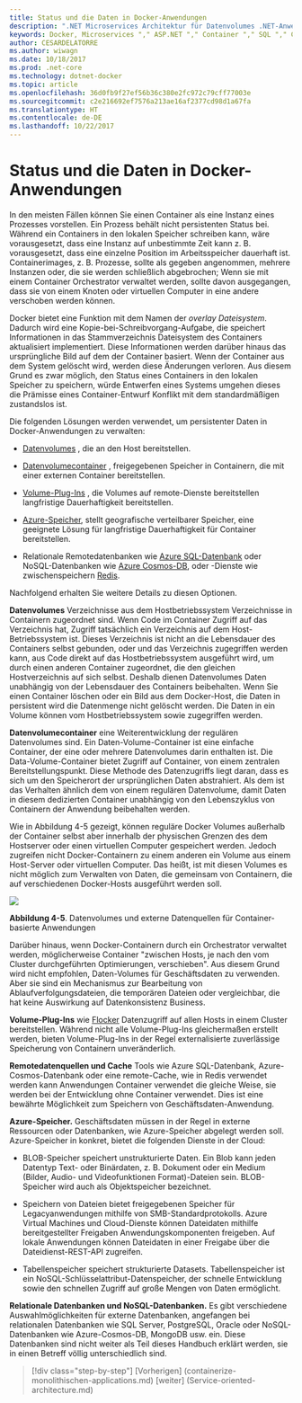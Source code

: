 ```yaml
---
title: Status und die Daten in Docker-Anwendungen
description: ".NET Microservices Architektur für Datenvolumes .NET-Anwendungen | Status und die Daten in Docker-Anwendungen"
keywords: Docker, Microservices "," ASP.NET "," Container "," SQL "," CosmosDB "," Docker
author: CESARDELATORRE
ms.author: wiwagn
ms.date: 10/18/2017
ms.prod: .net-core
ms.technology: dotnet-docker
ms.topic: article
ms.openlocfilehash: 36d0fb9f27ef56b36c380e2fc972c79cff77003e
ms.sourcegitcommit: c2e216692ef7576a213ae16af2377cd98d1a67fa
ms.translationtype: HT
ms.contentlocale: de-DE
ms.lasthandoff: 10/22/2017
---
```

# <a name="state-and-data-in-docker-applications"></a>Status und die Daten in Docker-Anwendungen

In den meisten Fällen können Sie einen Container als eine Instanz eines Prozesses vorstellen. Ein Prozess behält nicht persistenten Status bei. Während ein Containers in den lokalen Speicher schreiben kann, wäre vorausgesetzt, dass eine Instanz auf unbestimmte Zeit kann z. B. vorausgesetzt, dass eine einzelne Position im Arbeitsspeicher dauerhaft ist. Containerimages, z. B. Prozesse, sollte als gegeben angenommen, mehrere Instanzen oder, die sie werden schließlich abgebrochen; Wenn sie mit einem Container Orchestrator verwaltet werden, sollte davon ausgegangen, dass sie von einem Knoten oder virtuellen Computer in eine andere verschoben werden können.

Docker bietet eine Funktion mit dem Namen der *overlay Dateisystem*. Dadurch wird eine Kopie-bei-Schreibvorgang-Aufgabe, die speichert Informationen in das Stammverzeichnis Dateisystem des Containers aktualisiert implementiert. Diese Informationen werden darüber hinaus das ursprüngliche Bild auf dem der Container basiert. Wenn der Container aus dem System gelöscht wird, werden diese Änderungen verloren. Aus diesem Grund es zwar möglich, den Status eines Containers in den lokalen Speicher zu speichern, würde Entwerfen eines Systems umgehen dieses die Prämisse eines Container-Entwurf Konflikt mit dem standardmäßigen zustandslos ist.

Die folgenden Lösungen werden verwendet, um persistenter Daten in Docker-Anwendungen zu verwalten:

-   [Datenvolumes](https://docs.docker.com/engine/tutorials/dockervolumes/) , die an den Host bereitstellen.

-   [Datenvolumecontainer](https://docs.docker.com/engine/tutorials/dockervolumes/#creating-and-mounting-a-data-volume-container) , freigegebenen Speicher in Containern, die mit einer externen Container bereitstellen.

-   [Volume-Plug-Ins](https://docs.docker.com/engine/tutorials/dockervolumes/) , die Volumes auf remote-Dienste bereitstellen langfristige Dauerhaftigkeit bereitstellen.

-   [Azure-Speicher](https://docs.microsoft.com/azure/storage/), stellt geografische verteilbarer Speicher, eine geeignete Lösung für langfristige Dauerhaftigkeit für Container bereitstellen.

-   Relationale Remotedatenbanken wie [Azure SQL-Datenbank](https://azure.microsoft.com/services/sql-database/) oder NoSQL-Datenbanken wie [Azure Cosmos-DB](https://docs.microsoft.com/azure/cosmos-db/introduction), oder -Dienste wie zwischenspeichern [Redis](https://redis.io/).

Nachfolgend erhalten Sie weitere Details zu diesen Optionen.

**Datenvolumes** Verzeichnisse aus dem Hostbetriebssystem Verzeichnisse in Containern zugeordnet sind. Wenn Code im Container Zugriff auf das Verzeichnis hat, Zugriff tatsächlich ein Verzeichnis auf dem Host-Betriebssystem ist. Dieses Verzeichnis ist nicht an die Lebensdauer des Containers selbst gebunden, oder und das Verzeichnis zugegriffen werden kann, aus Code direkt auf das Hostbetriebssystem ausgeführt wird, um durch einen anderen Container zugeordnet, die den gleichen Hostverzeichnis auf sich selbst. Deshalb dienen Datenvolumes Daten unabhängig von der Lebensdauer des Containers beibehalten. Wenn Sie einen Container löschen oder ein Bild aus dem Docker-Host, die Daten in persistent wird die Datenmenge nicht gelöscht werden. Die Daten in ein Volume können vom Hostbetriebssystem sowie zugegriffen werden.

**Datenvolumecontainer** eine Weiterentwicklung der regulären Datenvolumes sind. Ein Daten-Volume-Container ist eine einfache Container, der eine oder mehrere Datenvolumes darin enthalten ist. Die Data-Volume-Container bietet Zugriff auf Container, von einem zentralen Bereitstellungspunkt. Diese Methode des Datenzugriffs liegt daran, dass es sich um den Speicherort der ursprünglichen Daten abstrahiert. Als dem ist das Verhalten ähnlich dem von einem regulären Datenvolume, damit Daten in diesem dedizierten Container unabhängig von den Lebenszyklus von Containern der Anwendung beibehalten werden.

Wie in Abbildung 4-5 gezeigt, können reguläre Docker Volumes außerhalb der Container selbst aber innerhalb der physischen Grenzen des dem Hostserver oder einen virtuellen Computer gespeichert werden. Jedoch zugreifen nicht Docker-Containern zu einem anderen ein Volume aus einem Host-Server oder virtuellen Computer. Das heißt, ist mit diesen Volumes es nicht möglich zum Verwalten von Daten, die gemeinsam von Containern, die auf verschiedenen Docker-Hosts ausgeführt werden soll.

![](./media/image5.png)

**Abbildung 4-5**. Datenvolumes und externe Datenquellen für Container-basierte Anwendungen

Darüber hinaus, wenn Docker-Containern durch ein Orchestrator verwaltet werden, möglicherweise Container "zwischen Hosts, je nach den vom Cluster durchgeführten Optimierungen, verschieben". Aus diesem Grund wird nicht empfohlen, Daten-Volumes für Geschäftsdaten zu verwenden. Aber sie sind ein Mechanismus zur Bearbeitung von Ablaufverfolgungsdateien, die temporären Dateien oder vergleichbar, die hat keine Auswirkung auf Datenkonsistenz Business.

**Volume-Plug-Ins** wie [Flocker](https://clusterhq.com/flocker/) Datenzugriff auf allen Hosts in einem Cluster bereitstellen. Während nicht alle Volume-Plug-Ins gleichermaßen erstellt werden, bieten Volume-Plug-Ins in der Regel externalisierte zuverlässige Speicherung von Containern unveränderlich.

**Remotedatenquellen und Cache** Tools wie Azure SQL-Datenbank, Azure-Cosmos-Datenbank oder eine remote-Cache, wie in Redis verwendet werden kann Anwendungen Container verwendet die gleiche Weise, sie werden bei der Entwicklung ohne Container verwendet. Dies ist eine bewährte Möglichkeit zum Speichern von Geschäftsdaten-Anwendung.

**Azure-Speicher.** Geschäftsdaten müssen in der Regel in externe Ressourcen oder Datenbanken, wie Azure-Speicher abgelegt werden soll. Azure-Speicher in konkret, bietet die folgenden Dienste in der Cloud:

-   BLOB-Speicher speichert unstrukturierte Daten. Ein Blob kann jeden Datentyp Text- oder Binärdaten, z. B. Dokument oder ein Medium (Bilder, Audio- und Videofunktionen Format)-Dateien sein. BLOB-Speicher wird auch als Objektspeicher bezeichnet.

-   Speichern von Dateien bietet freigegebenen Speicher für Legacyanwendungen mithilfe von SMB-Standardprotokolls. Azure Virtual Machines und Cloud-Dienste können Dateidaten mithilfe bereitgestellter Freigaben Anwendungskomponenten freigeben. Auf lokale Anwendungen können Dateidaten in einer Freigabe über die Dateidienst-REST-API zugreifen.

-   Tabellenspeicher speichert strukturierte Datasets. Tabellenspeicher ist ein NoSQL-Schlüsselattribut-Datenspeicher, der schnelle Entwicklung sowie den schnellen Zugriff auf große Mengen von Daten ermöglicht.

**Relationale Datenbanken und NoSQL-Datenbanken.** Es gibt verschiedene Auswahlmöglichkeiten für externe Datenbanken, angefangen bei relationalen Datenbanken wie SQL Server, PostgreSQL, Oracle oder NoSQL-Datenbanken wie Azure-Cosmos-DB, MongoDB usw. ein. Diese Datenbanken sind nicht weiter als Teil dieses Handbuch erklärt werden, sie in einen Betreff völlig unterschiedlich sind.


>[!div class="step-by-step"]
[Vorherigen] (containerize-monolithischen-applications.md) [weiter] (Service-oriented-architecture.md)
